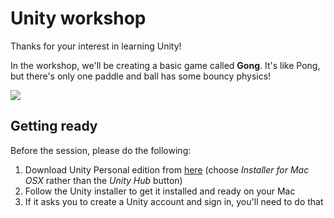 # Unity workshop

Thanks for your interest in learning Unity!

In the workshop, we'll be creating a basic game called **Gong**. It's like Pong, but there's only one paddle and ball has some bouncy physics!

![](https://cdn.rawgit.com/unwitting/unity-workshop/c44f2397/gong.gif)

## Getting ready

Before the session, please do the following:

1. Download Unity Personal edition from [here](https://store.unity.com/download?ref=personal) (choose _Installer for Mac OSX_ rather than the _Unity Hub_ button)
1. Follow the Unity installer to get it installed and ready on your Mac
1. If it asks you to create a Unity account and sign in, you'll need to do that
